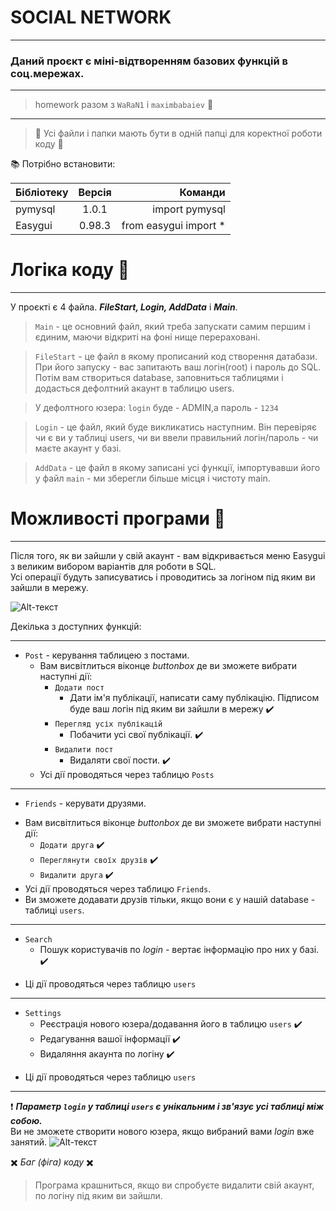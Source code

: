 # SOCIAL NETWORK
****
### Даний проєкт є міні-відтворенням базових функцій в соц.мережах.
****
>homework разом з `WaRaN1` і `maximbabaiev` :busts_in_silhouette:
****
>:eyes: Усі файли і папки мають бути в одній папці для коректної роботи коду :eyes:

:books: Потрібно встановити: 

| Бібліотекy| Версія | Команди|
|----------------|:---------:|----------------:|
| pymysql| 1.0.1 | import pymysql|
| Easygui | 0.98.3 | from easygui import * |

# Логіка коду :large_blue_diamond:
****
У проєкті є 4 файлa. ___FileStart, Login, AddData___ i ___Main___.

>`Main` - це основний файл, який треба запускати самим першим і єдиним, маючи відкриті на фоні нище перераховані.

>`FileStart` - це файл в якому прописаний код створення датабази.
>При його запуску - вас запитають ваш логін(root) і пароль до SQL. Потім вам створиться database, заповниться таблицями і додасться дефолтний акаунт в таблицю users.

>У дефолтного юзера: `login` буде - ADMIN,а пароль - `1234`

>`Login` - це файл, який буде викликатись наступним. Він перевіряє чи є ви у таблиці users, чи ви ввели правильний логін/пароль - чи маєте акаунт у базі. 

>`AddData` - це файл в якому записані усі функції, імпортувавши його у файл `main` - ми зберегли більше місця і чистоту main.

# Можливості програми :large_blue_diamond:
****
Після того, як ви зайшли у свій акаунт - вам відкривається меню Easygui з великим вибором варіантів для роботи в SQL.\
Усі операції будуть записуватись і проводитись за логіном під яким ви зайшли в мережу.

   ![Alt-текст](https://github.com/juliasorbon/SOCIAL-NETWORK/blob/main/images/11.jpg "interface")

Декілька з доступних функцій:
****
+ `Post` - керування таблицею з постами.
    - Вам висвітлиться віконце _buttonbox_ де ви зможете вибрати наступні дії:
        - `Додати пост`
            - Дати ім'я публікації, написати саму публікацію. Підписом буде ваш логін під яким ви зайшли в мережу :heavy_check_mark: 
        - `Перегляд усіх публікацій`
            - Побачити усі свої публікації. :heavy_check_mark: 
        - `Видалити пост`
            - Видаляти свої пости.  :heavy_check_mark: 
     - Усі дії проводяться через таблицю `Posts`
****
+ `Friends` - керувати друзями.
- Вам висвітлиться віконце _buttonbox_ де ви зможете вибрати наступні дії:
  - `Додати друга` :heavy_check_mark: 
  - `Переглянути своїх друзів`  :heavy_check_mark: 
  - `Видалити друга`  :heavy_check_mark: 
- Усі дії проводяться через таблицю `Friends`. 
- Ви зможете додавати друзів тільки, якщо вони є у нашій database - таблиці `users`.
****
+ `Search`
  - Пошук користувачів по _login_ - вертає інформацію про них у базі.  :heavy_check_mark: 
 - Ці дії проводяться через таблицю `users`
****
+ `Settings`
  -  Реєстрація нового юзера/додавання його в таблицю `users` :heavy_check_mark: 
  -  Редагування вашої інформації :heavy_check_mark: 
  -  Видаляння акаунта по логіну  :heavy_check_mark: 
- Ці дії проводяться через таблицю `users`
****

:exclamation: ***Параметр `login` у таблиці `users` є унікальним і зв'язує усі таблиці між собою.*** \
Ви не зможете створити нового юзера, якщо вибраний вами _login_ вже занятий. 
![Alt-текст](https://github.com/juliasorbon/SOCIAL-NETWORK/blob/main/images/12.jpg "interface")

 :heavy_multiplication_x: _Баг (фіга) коду_ :heavy_multiplication_x: 
>Програма крашниться, якщо ви спробуєте видалити свій акаунт, по логіну під яким ви зайшли.
